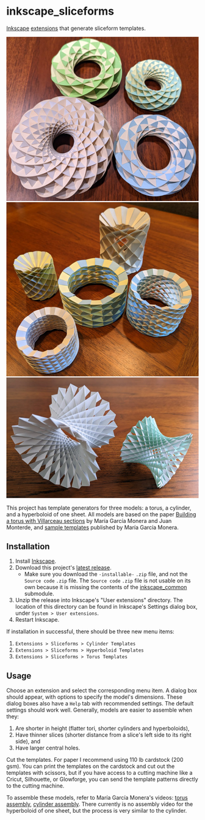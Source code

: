 # inkscape_sliceforms

[Inkscape](https://inkscape.org/) [extensions](https://inkscape.org/gallery/=extension/) that generate sliceform templates.

![torus models](images/tori.jpg) ![cylinder models](images/cylinders.jpg) ![hyperboloid models](images/hyperboloids.jpg)

This project has template generators for three models: a torus, a cylinder, and a hyperboloid of one sheet. All models are based on the paper [Building a torus with Villarceau sections](http://www.heldermann-verlag.de/jgg/jgg15/j15h1mone.pdf) by María García Monera and Juan Monterde, and [sample templates](https://www.uv.es/monera2/) published by María García Monera.

## Installation

1. Install [Inkscape](https://inkscape.org/).
2. Download this project's [latest release](https://github.com/fdxmw/inkscape_sliceforms/releases/download/r0.2/inkscape_sliceforms-installable-r0.2.zip).
   - Make sure you download the `-installable-` `.zip` file, and not the `Source code` `.zip` file. The `Source code` `.zip` file is not usable on its own because it is missing the contents of the [inkscape_common](https://github.com/fdxmw/inkscape_common) submodule.
3. Unzip the release into Inkscape's "User extensions" directory. The location of this directory can be found in Inkscape's Settings dialog box, under `System > User extensions`.
4. Restart Inkscape.

If installation in successful, there should be three new menu items:

1. `Extensions > Sliceforms > Cylinder Templates`
1. `Extensions > Sliceforms > Hyperboloid Templates`
1. `Extensions > Sliceforms > Torus Templates`

## Usage

Choose an extension and select the corresponding menu item. A dialog box should appear, with options to specify the model's dimensions. These dialog boxes also have a `Help` tab with recommended settings. The default settings should work well. Generally, models are easier to assemble when they:

1. Are shorter in height (flatter tori, shorter cylinders and hyperboloids),
1. Have thinner slices (shorter distance from a slice's left side to its right side), and
1. Have larger central holes.

Cut the templates. For paper I recommend using 110 lb cardstock (200 gsm). You can print the templates on the cardstock and cut out the templates with scissors, but if you have access to a cutting machine like a Cricut, Silhouette, or Glowforge, you can send the template patterns directly to the cutting machine.

To assemble these models, refer to María García Monera's videos: [torus assembly](https://www.youtube.com/watch?v=WVE-HeVFJ1k), [cylinder assembly](https://www.youtube.com/watch?v=QfBc0fR64EQ). There currently is no assembly video for the hyperboloid of one sheet, but the process is very similar to the cylinder.
